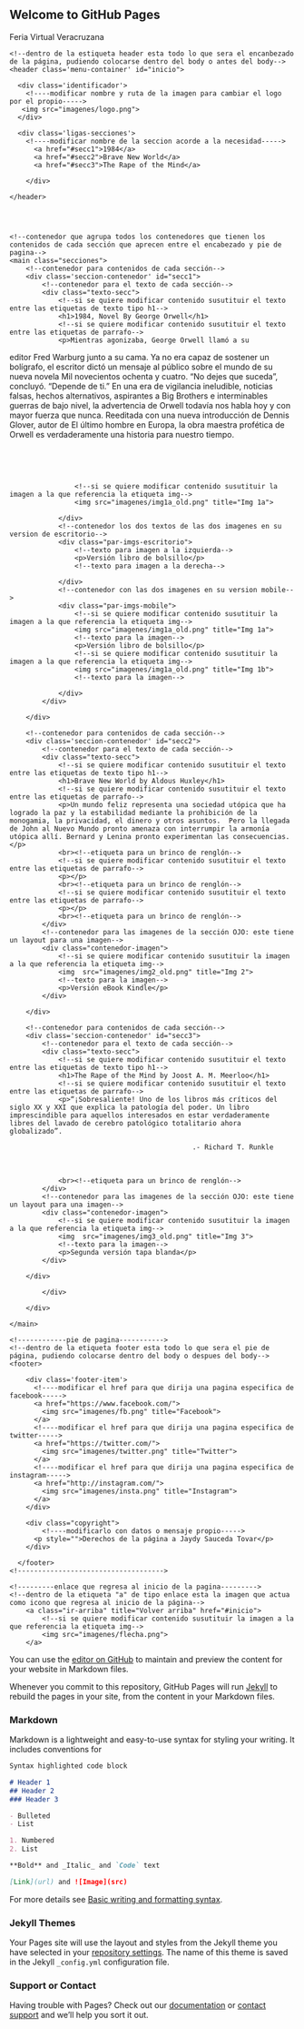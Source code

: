 ## Welcome to GitHub Pages
<!--comenzamos creando la estrucura basica
de un documento html escribiendo <html y 
teclenado enter para autocompletar, lo que creara
la estructura que se llenara como se menciona a continuación...-->

<!--indica el tipo de docuemnto-->
<!DOCTYPE html> 
<!--dentro de l etiqueta html esta todo el contenido del documento html-->

<html>
<!------------encabezado de pagina----------->
<!--dentro de la etiqueta head esta el encabezado del documento html-->
<head> 
	<meta charset="UTF-8"
	<title>Feria Virtual Veracruzana</title> <!--dentro de la etiqueta tittle esta el titulo de la página-->
	<link rel='stylesheet' href='estilos.css'/> <!--dentro de esta etiqueta esta la referencia a la hoja de estilos-->
    <meta name="viewport" content="width=device-width, initial-scale=1.0"/> <!--viewport para trabajar responsive design-->
</head>

<!------------body de pagina----------->  
<!--dentro de la estiqueta body tipicamente esta todo lo que contendra página-->
<body> 


	<!--dentro de la estiqueta header esta todo lo que sera el encanbezado de la página, pudiendo colocarse dentro del body o antes del body-->
	<header class='menu-container' id="inicio">

      <div class='identificador'>
        <!----modificar nombre y ruta de la imagen para cambiar el logo por el propio----->
       <img src="imagenes/logo.png">
      </div>

      <div class='ligas-secciones'>
      	<!----modificar nombre de la seccion acorde a la necesidad----->
          <a href="#secc1">1984</a>
          <a href="#secc2">Brave New World</a>
          <a href="#secc3">The Rape of the Mind</a>
          
        </div>

    </header>

 


	<!--contenedor que agrupa todos los contenedores que tienen los contenidos de cada sección que aprecen entre el encabezado y pie de pagina-->
    <main class="secciones">
    	<!--contenedor para contenidos de cada sección-->
    	<div class='seccion-contenedor' id="secc1">
    		<!--contenedor para el texto de cada sección-->
    		<div class="texto-secc">
    			<!--si se quiere modificar contenido susutituir el texto entre las etiquetas de texto tipo h1-->
		        <h1>1984, Novel By George Orwell</h1>
		        <!--si se quiere modificar contenido susutituir el texto entre las etiquetas de parrafo-->
		        <p>Mientras agonizaba, George Orwell llamó a su 
editor Fred Warburg junto a su cama. Ya no 
era capaz de sostener un bolígrafo, el escritor 
dictó un mensaje al público sobre el mundo de su nueva novela Mil novecientos ochenta y cuatro. “No dejes que suceda”, concluyó. “Depende de ti.” En una era de vigilancia ineludible, noticias falsas, hechos alternativos, aspirantes a Big Brothers e interminables guerras de bajo nivel, la advertencia 
de Orwell todavía nos habla hoy y con mayor 
fuerza que nunca. Reeditada con una nueva 
introducción de Dennis Glover, autor de El último hombre en Europa, la obra maestra profética de Orwell es verdaderamente una historia para nuestro tiempo.</p>
		        <br><!--etiqueta para un brinco de renglón-->
		        <!--si se quiere modificar contenido susutituir el texto entre las etiquetas de parrafo-->
		        <p> </p>
		        <br><!--etiqueta para un brinco de renglón-->
    		</div>
    		<!--contenedor para las imagenes de la sección 1, OJO: este tiene un layout para dos imagenes-->
    		<div class="img1a_old.png-1">
    		
    				<!--si se quiere modificar contenido susutituir la imagen a la que referencia la etiqueta img-->
	        		<img src="imagenes/img1a_old.png" title="Img 1a">
	      
    			</div>
    			<!--contenedor los dos textos de las dos imagenes en su version de escritorio-->
    			<div class="par-imgs-escritorio">
    				<!--texto para imagen a la izquierda-->
	        		<p>Versión libro de bolsillo</p>
	        		<!--texto para imagen a la derecha-->
	        		
        		</div>
        		<!--contenedor con las dos imagenes en su version mobile-->
        		<div class="par-imgs-mobile">
    				<!--si se quiere modificar contenido susutituir la imagen a la que referencia la etiqueta img-->
	        		<img src="imagenes/img1a_old.png" title="Img 1a">
	        		<!--texto para la imagen-->
	        		<p>Versión libro de bolsillo</p>
	        		<!--si se quiere modificar contenido susutituir la imagen a la que referencia la etiqueta img-->
	        		<img src="imagenes/img1a_old.png" title="Img 1b">
	        		<!--texto para la imagen-->
	        		
    			</div>
    		</div>

    	</div>

    	<!--contenedor para contenidos de cada sección-->
    	<div class='seccion-contenedor' id="secc2">
    		<!--contenedor para el texto de cada sección-->
    		<div class="texto-secc">
    			<!--si se quiere modificar contenido susutituir el texto entre las etiquetas de texto tipo h1-->
		        <h1>Brave New World by Aldous Huxley</h1>
		        <!--si se quiere modificar contenido susutituir el texto entre las etiquetas de parrafo-->
		        <p>Un mundo feliz representa una sociedad utópica que ha logrado la paz y la estabilidad mediante la prohibición de la monogamia, la privacidad, el dinero y otros asuntos.  Pero la llegada de John al Nuevo Mundo pronto amenaza con interrumpir la armonía utópica allí. Bernard y Lenina pronto experimentan las consecuencias.</p>
		        <br><!--etiqueta para un brinco de renglón-->
		        <!--si se quiere modificar contenido susutituir el texto entre las etiquetas de parrafo-->
		        <p></p>
		        <br><!--etiqueta para un brinco de renglón-->
                <!--si se quiere modificar contenido susutituir el texto entre las etiquetas de parrafo-->
                <p></p>
                <br><!--etiqueta para un brinco de renglón-->
    		</div>
    		<!--contenedor para las imagenes de la sección OJO: este tiene un layout para una imagen-->
    		<div class="contenedor-imagen">
    			<!--si se quiere modificar contenido susutituir la imagen a la que referencia la etiqueta img-->
        		<img  src="imagenes/img2_old.png" title="Img 2">
        		<!--texto para la imagen-->
        		<p>Versión eBook Kindle</p>
    		</div>

    	</div>

    	<!--contenedor para contenidos de cada sección-->
    	<div class='seccion-contenedor' id="secc3">
    		<!--contenedor para el texto de cada sección-->
    		<div class="texto-secc">
    			<!--si se quiere modificar contenido susutituir el texto entre las etiquetas de texto tipo h1-->
		        <h1>The Rape of the Mind by Joost A. M. Meerloo</h1>
		        <!--si se quiere modificar contenido susutituir el texto entre las etiquetas de parrafo-->
		        <p>“¡Sobresaliente! Uno de los libros más críticos del siglo XX y XXI que explica la patología del poder. Un libro imprescindible para aquellos interesados en estar verdaderamente libres del lavado de cerebro patológico totalitario ahora globalizado”.

                                                 .- Richard T. Runkle
</p>
		        <br><!--etiqueta para un brinco de renglón-->
		        <!--si se quiere modificar contenido susutituir el texto entre las etiquetas de parrafo-->
		     
                <br><!--etiqueta para un brinco de renglón-->
    		</div>
    		<!--contenedor para las imagenes de la sección OJO: este tiene un layout para una imagen-->
    		<div class="contenedor-imagen">
    			<!--si se quiere modificar contenido susutituir la imagen a la que referencia la etiqueta img-->
        		<img  src="imagenes/img3_old.png" title="Img 3">
        		<!--texto para la imagen-->
        		<p>Segunda versión tapa blanda</p>
    		</div>

    	</div>

    		</div>

    	</div>

    </main>

    <!------------pie de pagina----------->
    <!--dentro de la etiqueta footer esta todo lo que sera el pie de página, pudiendo colocarse dentro del body o despues del body-->
	<footer>
	   
	    <div class='footer-item'>
	      <!----modificar el href para que dirija una pagina especifica de facebook----->
	      <a href="https://www.facebook.com/">
	      	<img src="imagenes/fb.png" title="Facebook">
	      </a>
	      <!----modificar el href para que dirija una pagina especifica de twitter----->
	      <a href="https://twitter.com/">
	      	<img src="imagenes/twitter.png" title="Twitter">
	      </a>
	      <!----modificar el href para que dirija una pagina especifica de instagram----->
	      <a href="http://instagram.com/">
	      	<img src="imagenes/insta.png" title="Instagram">
	      </a>
	    </div>

	    <div class="copyright">
	    	<!----modificarlo con datos o mensaje propio----->
	      <p style="">Derechos de la página a Jaydy Sauceda Tovar</p>
	    </div>
	    
	  </footer>
	<!------------------------------------>

	<!---------enlace que regresa al inicio de la pagina--------->
	<!--dentro de la etiqueta "a" de tipo enlace esta la imagen que actua como icono que regresa al inicio de la página-->
	    <a class="ir-arriba" title="Volver arriba" href="#inicio">
	    	<!--si se quiere modificar contenido susutituir la imagen a la que referencia la etiqueta img-->
	      	<img src="imagenes/flecha.png">
	    </a>

</body>

</html>

You can use the [editor on GitHub](https://github.com/Plumbus04/Feria-Virtual/edit/gh-pages/index.md) to maintain and preview the content for your website in Markdown files.

Whenever you commit to this repository, GitHub Pages will run [Jekyll](https://jekyllrb.com/) to rebuild the pages in your site, from the content in your Markdown files.

### Markdown

Markdown is a lightweight and easy-to-use syntax for styling your writing. It includes conventions for

```markdown
Syntax highlighted code block

# Header 1
## Header 2
### Header 3

- Bulleted
- List

1. Numbered
2. List

**Bold** and _Italic_ and `Code` text

[Link](url) and ![Image](src)
```

For more details see [Basic writing and formatting syntax](https://docs.github.com/en/github/writing-on-github/getting-started-with-writing-and-formatting-on-github/basic-writing-and-formatting-syntax).

### Jekyll Themes

Your Pages site will use the layout and styles from the Jekyll theme you have selected in your [repository settings](https://github.com/Plumbus04/Feria-Virtual/settings/pages). The name of this theme is saved in the Jekyll `_config.yml` configuration file.

### Support or Contact

Having trouble with Pages? Check out our [documentation](https://docs.github.com/categories/github-pages-basics/) or [contact support](https://support.github.com/contact) and we’ll help you sort it out.
